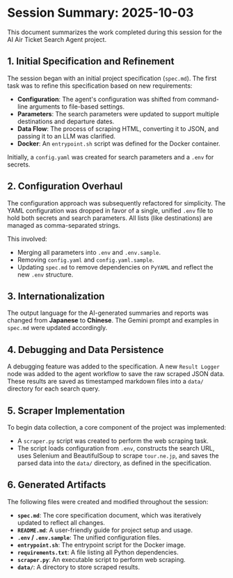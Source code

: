 # Session Summary: 2025-10-03

This document summarizes the work completed during this session for the AI Air Ticket Search Agent project.

## 1. Initial Specification and Refinement

The session began with an initial project specification (`spec.md`). The first task was to refine this specification based on new requirements:

- **Configuration**: The agent's configuration was shifted from command-line arguments to file-based settings.
- **Parameters**: The search parameters were updated to support multiple destinations and departure dates.
- **Data Flow**: The process of scraping HTML, converting it to JSON, and passing it to an LLM was clarified.
- **Docker**: An `entrypoint.sh` script was defined for the Docker container.

Initially, a `config.yaml` was created for search parameters and a `.env` for secrets.

## 2. Configuration Overhaul

The configuration approach was subsequently refactored for simplicity. The YAML configuration was dropped in favor of a single, unified `.env` file to hold both secrets and search parameters. All lists (like destinations) are managed as comma-separated strings.

This involved:
- Merging all parameters into `.env` and `.env.sample`.
- Removing `config.yaml` and `config.yaml.sample`.
- Updating `spec.md` to remove dependencies on `PyYAML` and reflect the new `.env` structure.

## 3. Internationalization

The output language for the AI-generated summaries and reports was changed from **Japanese** to **Chinese**. The Gemini prompt and examples in `spec.md` were updated accordingly.

## 4. Debugging and Data Persistence

A debugging feature was added to the specification. A new `Result Logger` node was added to the agent workflow to save the raw scraped JSON data. These results are saved as timestamped markdown files into a `data/` directory for each search query.

## 5. Scraper Implementation

To begin data collection, a core component of the project was implemented:

- A `scraper.py` script was created to perform the web scraping task.
- The script loads configuration from `.env`, constructs the search URL, uses Selenium and BeautifulSoup to scrape `tour.ne.jp`, and saves the parsed data into the `data/` directory, as defined in the specification.

## 6. Generated Artifacts

The following files were created and modified throughout the session:

- **`spec.md`**: The core specification document, which was iteratively updated to reflect all changes.
- **`README.md`**: A user-friendly guide for project setup and usage.
- **`.env` / `.env.sample`**: The unified configuration files.
- **`entrypoint.sh`**: The entrypoint script for the Docker image.
- **`requirements.txt`**: A file listing all Python dependencies.
- **`scraper.py`**: An executable script to perform web scraping.
- **`data/`**: A directory to store scraped results.
